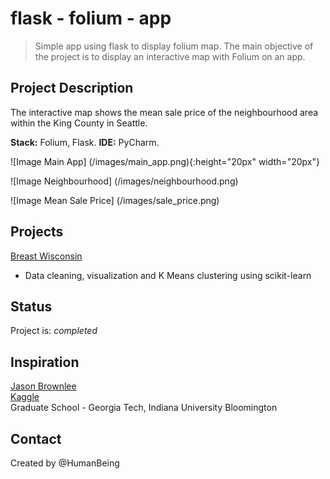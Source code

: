 # flask - folium - app
> Simple app using flask to display folium map. 
> The main objective of the project is to display an interactive map with Folium on an app. 

## Project Description
The interactive map shows the mean sale price of the neighbourhood area within the King County in Seattle. 

**Stack:** Folium, Flask.
**IDE:** PyCharm.


![Image Main App] (/images/main_app.png){:height="20px" width="20px"}



![Image Neighbourhood] (/images/neighbourhood.png)



![Image Mean Sale Price] (/images/sale_price.png)



## Projects

[Breast Wisconsin](https://github.com/NothinBetterToDo/PYTHON-PROJECTS/tree/master/Breast_Wisconsin)
* Data cleaning, visualization and K Means clustering using scikit-learn <br/>


## Status
Project is: _completed_

## Inspiration
[Jason Brownlee](https://machinelearningmastery.com) </br>
[Kaggle](https://www.kaggle.com)</br>
Graduate School - Georgia Tech, Indiana University Bloomington

## Contact
Created by @HumanBeing
